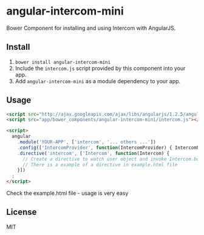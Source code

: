 # angular-intercom-mini
Bower Component for installing and using Intercom with AngularJS.


## Install

1. `bower install angular-intercom-mini`
2. Include the `intercom.js` script provided by this component into your app.
3. Add `angular-intercom-mini` as a module dependency to your app.


## Usage

````html
<script src="http://ajax.googleapis.com/ajax/libs/angularjs/1.2.5/angular.js"></script>
<script src="app/bower_components/angular-intercom-mini/intercom.js"></script>

<script>
  angular
  	.module('YOUR-APP', ['intercom', '... others ...'])
  	.config(['IntercomProvider', function(IntercomProvider) { IntercomProvider.init('YOUR-APP-ID') }])
  	.directive('intercom', ['Intercom', function(Intercom) {
  	  // Create a directive to watch user object and invoke Intercom.boot when it changes
  	  // There is a example of a directive in example.html file
  	}])
  ;
</script>

````
Check the example.html file - usage is very easy


## License
MIT


